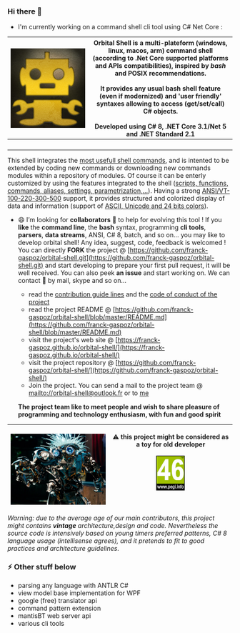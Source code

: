 ### Hi there 👋  
- I'm currently working on a command shell cli tool using C# Net Core :

<img src="robotazteque.png" align="top" style="float:left;margin-right:8px"/> | <b>Orbital Shell</b> is a multi-plateform (**windows, linux, macos, arm**) command shell (according to .Net Core supported platforms and APIs compatibilities), inspired by <b><i>bash</i></b> and **POSIX** recommendations.<br><br>It provides any usual bash shell feature (even if modernized) and 'user friendly' syntaxes allowing to access (get/set/call) C# objects.<br><br>Developed using **C# 8, .NET Core 3.1/Net 5 and .NET Standard 2.1**
-- | --
&nbsp;&nbsp;&nbsp;&nbsp;&nbsp;&nbsp;&nbsp;&nbsp;&nbsp;&nbsp;&nbsp;&nbsp;&nbsp;&nbsp;&nbsp;&nbsp;&nbsp;&nbsp;&nbsp;&nbsp;&nbsp;&nbsp;&nbsp;&nbsp;&nbsp;&nbsp;&nbsp;&nbsp;&nbsp;&nbsp;&nbsp;&nbsp;&nbsp;&nbsp;&nbsp;&nbsp;&nbsp;&nbsp;&nbsp;&nbsp;&nbsp;&nbsp;&nbsp; | &nbsp;

This shell integrates the <u>most usefull shell commands</u>, and is intented to be extended by coding new commands or downloading new commands modules within a repository of modules. Of course it can be enterly customized by using the features integrated to the shell (<u>scripts, functions, commands, aliases, settings, parametrization,...</u>). Having a strong <u>ANSI/VT-100-220-300-500</u> support, it provides structured and colorized display of data and information (support of <u>ASCII, Unicode and 24 bits colors</u>).

- 😄 I’m looking for **collaborators** 👯 to help for evolving this tool ! If you **like** the **command line**, the **bash** syntax, programming **cli tools**, **parsers**, **data streams**, ANSI, C# 8, batch, and so on... you may like to develop orbital shell! Any idea, suggest, code, feedback is welcomed ! You can directly **FORK** the project @ [https://github.com/franck-gaspoz/orbital-shell.git](https://github.com/franck-gaspoz/orbital-shell.git) and start developing to prepare your first pull request, it will be well received. You can also peek **an issue** and start working on. We can contact 💬 by mail, skype and so on...

  - read the [contribution guide lines](https://github.com/franck-gaspoz/orbital-shell/blob/master/CONTRIBUTING.md) and the [code of conduct of the project](https://github.com/franck-gaspoz/orbital-shell/blob/master/CONTRIBUTING.md)
  - read the project README @ [https://github.com/franck-gaspoz/orbital-shell/blob/master/README.md](https://github.com/franck-gaspoz/orbital-shell/blob/master/README.md)
  - visit the project's web site @ [https://franck-gaspoz.github.io/orbital-shell/](https://franck-gaspoz.github.io/orbital-shell/)
  - visit the project repository @ [https://github.com/franck-gaspoz/orbital-shell/](https://github.com/franck-gaspoz/orbital-shell/)
  - Join the project. You can send a mail to the project team @ [mailto://orbital-shell@outlook.fr](mailto://orbital-shell@outlook.fr) or to [me](mailto://franck.gaspoz@gmail.com) 

  **The project team like to meet people and wish to share pleasure of programming and technology enthusiasm, with fun and good spirit** 

&nbsp;&nbsp;&nbsp;&nbsp;&nbsp;&nbsp;&nbsp;&nbsp;&nbsp;&nbsp;&nbsp;&nbsp;&nbsp;&nbsp;&nbsp;&nbsp;<img src="tra4brains.png"/> | :warning: this project might be considered as a toy for old developer<br><br><img src="pegi46small.png"/><br><br>
-- | --

  *Warning: due to the average age of our main contributors, this project might contains **vintage** architecture,design and code. Nevertheless the source code is intensively based on young timers preferred patterns, C# 8 language usage (intellisense agrees), and it pretends to fit to good practices and architecture guidelines.*

### ⚡ Other stuff below

- parsing any language with ANTLR C#
- view model base implementation for WPF
- google (free) translator api
- command pattern extension
- mantisBT web server api
- various cli tools

<!--
**franck-gaspoz/franck-gaspoz** is a ✨ _special_ ✨ repository because its `README.md` (this file) appears on your GitHub profile.

Here are some ideas to get you started:

- 🔭 I’m currently working on ...
- 🌱 I’m currently learning ...
- 👯 I’m looking to collaborate on ...
- 🤔 I’m looking for help with ...
- 💬 Ask me about ...
- 📫 How to reach me: ...
- 😄 Pronouns: ...
- ⚡ Fun fact: ...
-->
